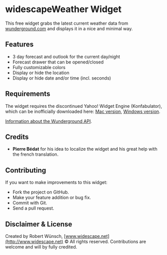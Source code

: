 # widescapeWeather Widget

This free widget grabs the latest current weather data from [wunderground.com](http://www.wunderground.com/?apiref=b11cc7e8585de883) and displays it in a nice and minimal way.

## Features

* 3 day forecast and outlook for the current day/night
* Forecast drawer that can be opened/closed
* Fully customizable colors
* Display or hide the location
* Display or hide date and/or time (incl. seconds)

## Requirements

The widget requires the discontinued Yahoo! Widget Engine (Konfabulator), which can be inofficially downloaded here: [Mac version](http://widescape.net/widgets/downloads/yahoo-widgets-4.5.2.dmg), [Windows version](http://widescape.net/widgets/downloads/yahoo-widgets-4.5.2.exe).

[Information about the Wunderground API](http://www.wunderground.com/weather/api).

## Credits

* **Pierre Bédat** for his idea to localize the widget and his great help with the french translation.

## Contributing

If you want to make improvements to this widget:

* Fork the project on GitHub.
* Make your feature addition or bug fix.
* Commit with Git.
* Send a pull request.

## Disclaimer & License

Created by Robert Wünsch, [www.widescape.net](http://www.widescape.net)
© All rights reserved. Contributions are welcome and will by fully credited.
